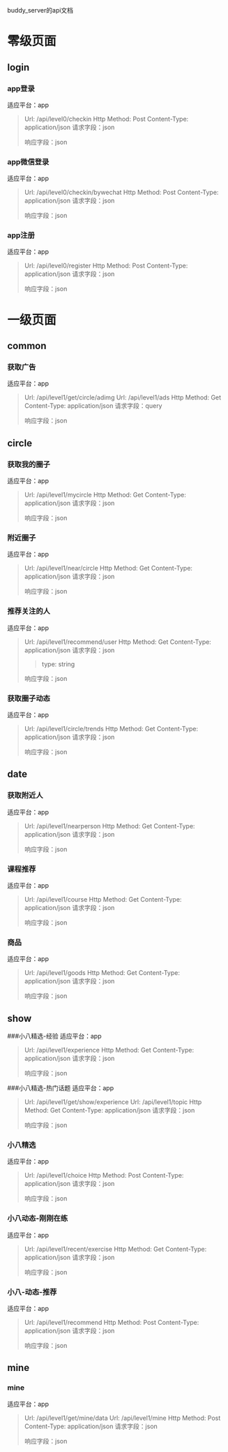 buddy_server的api文档

# 零级页面
## login
### app登录
适应平台：app
> Url: /api/level0/checkin
> Http Method: Post
> Content-Type: application/json
> 请求字段：json
>> 
> 响应字段：json
>> 

### app微信登录
适应平台：app
> Url: /api/level0/checkin/bywechat
> Http Method: Post
> Content-Type: application/json
> 请求字段：json
>> 
> 响应字段：json
>> 

### app注册
适应平台：app
> Url: /api/level0/register
> Http Method: Post
> Content-Type: application/json
> 请求字段：json
>>  
> 响应字段：json
>> 

# 一级页面
## common
### 获取广告
适应平台：app
> Url: /api/level1/get/circle/adimg
> Url: /api/level1/ads
> Http Method: Get
> Content-Type: application/json
> 请求字段：query
>>  
> 响应字段：json
>>

## circle
### 获取我的圈子
适应平台：app
> Url: /api/level1/mycircle
> Http Method: Get
> Content-Type: application/json
> 请求字段：json
>>  
> 响应字段：json
>>

### 附近圈子
适应平台：app
> Url: /api/level1/near/circle
> Http Method: Get
> Content-Type: application/json
> 请求字段：json
>>  
> 响应字段：json
>>

### 推荐关注的人
适应平台：app
> Url: /api/level1/recommend/user
> Http Method: Get
> Content-Type: application/json
> 请求字段：json
>>  type: string
>>
> 响应字段：json
>>

### 获取圈子动态
适应平台：app
> Url: /api/level1/circle/trends
> Http Method: Get
> Content-Type: application/json
> 请求字段：json
>>  
> 响应字段：json
>>

## date
### 获取附近人
适应平台：app
> Url: /api/level1/nearperson
> Http Method: Get
> Content-Type: application/json
> 请求字段：json
>>  
> 响应字段：json
>>


### 课程推荐
适应平台：app
> Url: /api/level1/course
> Http Method: Get
> Content-Type: application/json
> 请求字段：json
>>  
> 响应字段：json
>>

### 商品
适应平台：app
> Url: /api/level1/goods
> Http Method: Get
> Content-Type: application/json
> 请求字段：json
>>  
> 响应字段：json
>>


## show

###小八精选-经验
适应平台：app
> Url: /api/level1/experience
> Http Method: Get
> Content-Type: application/json
> 请求字段：json
>>  
> 响应字段：json
>>

###小八精选-热门话题
适应平台：app
> Url: /api/level1/get/show/experience
> Url: /api/level1/topic
> Http Method: Get
> Content-Type: application/json
> 请求字段：json
>>  
> 响应字段：json
>>

### 小八精选
适应平台：app
> Url: /api/level1/choice
> Http Method: Post
> Content-Type: application/json
> 请求字段：json
>>  
> 响应字段：json
>>

### 小八动态-刚刚在练
适应平台：app
> Url: /api/level1/recent/exercise
> Http Method: Get
> Content-Type: application/json
> 请求字段：json
>>  
> 响应字段：json
>>

### 小八-动态-推荐
适应平台：app
> Url: /api/level1/recommend
> Http Method: Post
> Content-Type: application/json
> 请求字段：json
>>  
> 响应字段：json
>>


## mine
### mine
适应平台：app
> Url: /api/level1/get/mine/data
> Url: /api/level1/mine
> Http Method: Post
> Content-Type: application/json
> 请求字段：json
>>  
> 响应字段：json
>>

